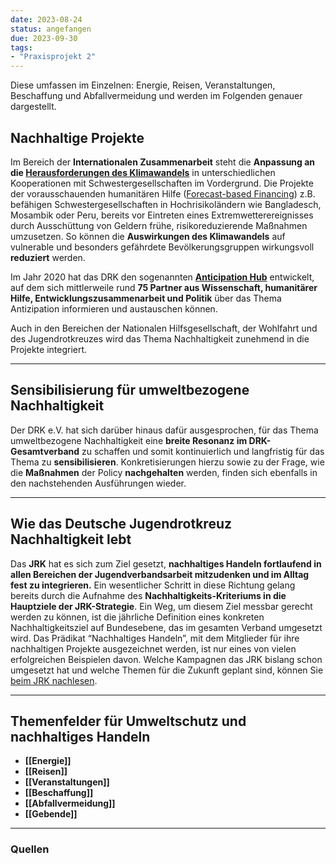 ```yaml
---
date: 2023-08-24
status: angefangen
due: 2023-09-30
tags:
- "Praxisprojekt 2"
---
```


Diese umfassen im Einzelnen: Energie, Reisen, Veranstaltungen, Beschaffung und Abfallvermeidung und werden im Folgenden genauer dargestellt.

## Nachhaltige Projekte

Im Bereich der **Internationalen Zusammenarbeit** steht die **Anpassung an die [Herausforderungen des Klimawandels](https://hilfe-weltweit/was-wir-tun/klimawandel-folgen/ "DRK-Schwerpunkte zur Anpassung an den Klimawandel")** in unterschiedlichen Kooperationen mit Schwestergesellschaften im Vordergrund. Die Projekte der vorausschauenden humanitären Hilfe ([Forecast-based Financing](https://hilfe-weltweit/was-wir-tun/vorausschauende-humanitaere-hilfe/ "Vorausschauende humanitäre Hilfe")) z.B. befähigen Schwestergesellschaften in Hochrisikoländern wie Bangladesch, Mosambik oder Peru, bereits vor Eintreten eines Extremwetterereignisses durch Ausschüttung von Geldern frühe, risikoreduzierende Maßnahmen umzusetzen. So können die **Auswirkungen des Klimawandels** auf vulnerable und besonders gefährdete Bevölkerungsgruppen wirkungsvoll **reduziert** werden.

Im Jahr 2020 hat das DRK den sogenannten **[Anticipation Hub](http://www.anticipation-hub.org)** entwickelt, auf dem sich mittlerweile rund **75 Partner aus Wissenschaft, humanitärer Hilfe, Entwicklungszusammenarbeit und Politik** über das Thema Antizipation informieren und austauschen können.

Auch in den Bereichen der Nationalen Hilfsgesellschaft, der Wohlfahrt und des Jugendrotkreuzes wird das Thema Nachhaltigkeit zunehmend in die Projekte integriert.

---

## Sensibilisierung für umweltbezogene Nachhaltigkeit

Der DRK e.V. hat sich darüber hinaus dafür ausgesprochen, für das Thema umweltbezogene Nachhaltigkeit eine **breite Resonanz im DRK-Gesamtverband** zu schaffen und somit kontinuierlich und langfristig für das Thema zu **sensibilisieren**. Konkretisierungen hierzu sowie zu der Frage, wie die **Maßnahmen** der Policy **nachgehalten** werden, finden sich ebenfalls in den nachstehenden Ausführungen wieder.

---

## Wie das Deutsche Jugendrotkreuz Nachhaltigkeit lebt

Das **JRK** hat es sich zum Ziel gesetzt, **nachhaltiges Handeln fortlaufend in allen Bereichen der Jugendverbandsarbeit mitzudenken und im Alltag fest zu integrieren.** Ein wesentlicher Schritt in diese Richtung gelang bereits durch die Aufnahme des **Nachhaltigkeits-Kriteriums in die Hauptziele der JRK-Strategie**. Ein Weg, um diesem Ziel messbar gerecht werden zu können, ist die jährliche Definition eines konkreten Nachhaltigkeitsziel auf Bundesebene, das im gesamten Verband umgesetzt wird. Das Prädikat “Nachhaltiges Handeln”, mit dem Mitglieder für ihre nachhaltigen Projekte ausgezeichnet werden, ist nur eines von vielen erfolgreichen Beispielen davon. Welche Kampagnen das JRK bislang schon umgesetzt hat und welche Themen für die Zukunft geplant sind, können Sie [beim JRK nachlesen](https://jugendrotkreuz.de/das-jugendrotkreuz/jrk-strategie/nachhaltigkeit "Nachhaltigkeit beim JRK").

---

## Themenfelder für Umweltschutz und nachhaltiges Handeln

-  **[[Energie]]**
-  **[[Reisen]]**
-  **[[Veranstaltungen]]**
-  **[[Beschaffung]]**
-  **[[Abfallvermeidung]]**
-  **[[Gebende]]**

---
### Quellen
